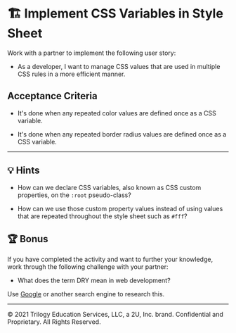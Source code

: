 # 🏗️ Implement CSS Variables in Style Sheet

Work with a partner to implement the following user story:

* As a developer, I want to manage CSS values that are used in multiple CSS rules in a more efficient manner.

## Acceptance Criteria

* It's done when any repeated color values are defined once as a CSS variable.

* It's done when any repeated border radius values are defined once as a CSS variable.

---

## 💡 Hints

* How can we declare CSS variables, also known as CSS custom properties, on the `:root` pseudo-class?

* How can we use those custom property values instead of using values that are repeated throughout the style sheet such as `#fff`?

## 🏆 Bonus

If you have completed the activity and want to further your knowledge, work through the following challenge with your partner:

* What does the term DRY mean in web development?

Use [Google](https://www.google.com) or another search engine to research this.

---
© 2021 Trilogy Education Services, LLC, a 2U, Inc. brand. Confidential and Proprietary. All Rights Reserved.
